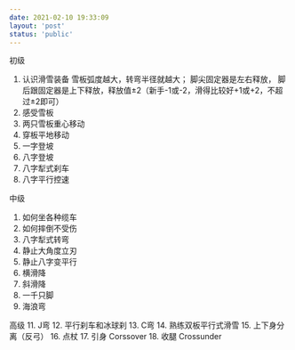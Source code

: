 ```yaml
---
date: 2021-02-10 19:33:09
layout: 'post'
status: 'public'
---
```


初级
1. 认识滑雪装备
雪板弧度越大，转弯半径就越大；
脚尖固定器是左右释放， 脚后跟固定器是上下释放，释放值±2（新手-1或-2，滑得比较好+1或+2，不超过±2即可）
3. 感受雪板
4. 两只雪板重心移动
5. 穿板平地移动
6. 一字登坡
7. 八字登坡
8. 八字犁式刹车
9. 八字平行控速

中级
1. 如何坐各种缆车
2. 如何摔倒不受伤
3. 八字犁式转弯
4. 静止大角度立刃
5. 静止八字变平行
6. 横滑降
7. 斜滑降
8. 一千只脚
9. 海浪弯

高级
11. J弯
12. 平行刹车和冰球刹
13. C弯
14. 熟练双板平行式滑雪
15. 上下身分离（反弓）
16. 点杖
17. 引身 Corssover
18. 收腿 Crossunder


